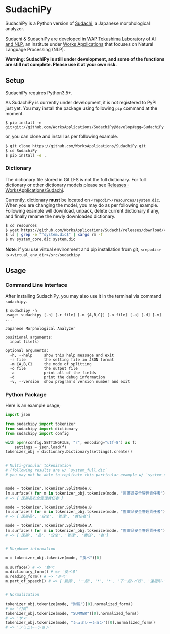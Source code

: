 # SudachiPy

SudachiPy is a Python version of [Sudachi](https://github.com/WorksApplications/Sudachi), a Japanese morphological analyzer.

Sudachi & SudachiPy are developed in [WAP Tokushima Laboratory of AI and NLP](http://nlp.worksap.co.jp/), an institute under [Works Applications](http://www.worksap.com/) that focuses on Natural Language Processing (NLP).

**Warning: SudachiPy is still under development, and some of the functions are still not complete. Please use it at your own risk.**


## Setup

SudachiPy requires Python3.5+.

As SudachiPy is currently under development, it is not registered to PyPI just yet. You may install the package using following `pip` command at the moment.

```
$ pip install -e git+git://github.com/WorksApplications/SudachiPy@develop#egg=SudachiPy
```

or, you can clone and install as per following example.

```bash
$ git clone https://github.com/WorksApplications/SudachiPy.git
$ cd SudachiPy
$ pip install -e .
```

### Dictionary

The dictionary file stored in Git LFS is not the full dictionary. For full dictionary or other dictionary models please see [Releases · WorksApplications/Sudachi](https://github.com/WorksApplications/Sudachi/releases).

Currently, dictionary **must** be located on `<repodir>/resources/system.dic`. When you are changing the model, you may do as per following example. Following example will download, unpack, delete current dictionary if any, and finally rename the newly downloaded dictionary.

```bash
$ cd resources
$ wget https://github.com/WorksApplications/Sudachi/releases/download/v0.1.0/sudachi-0.1.0-dictionary-core.zip && unzip sudachi-0.1.0-dictionary-core.zip
$ ls | grep -e "^system.dic$" | xargs rm -f
$ mv system_core.dic system.dic
```

**Note**: if you use virtual environment and pip installation from git, `<repodir>` is `<virtual_env_dir>/src/sudachipy`

## Usage

### Command Line Interface

After installing SudachiPy, you may also use it in the terminal via command `sudachipy`.

```
$ sudachipy -h
usage: sudachipy [-h] [-r file] [-m {A,B,C}] [-o file] [-a] [-d] [-v] ...

Japanese Morphological Analyzer

positional arguments:
  input file(s)

optional arguments:
  -h, --help     show this help message and exit
  -r file        the setting file in JSON format
  -m {A,B,C}     the mode of splitting
  -o file        the output file
  -a             print all of the fields
  -d             print the debug information
  -v, --version  show program's version number and exit

```

### Python Package

Here is an example usage;

```python
import json

from sudachipy import tokenizer
from sudachipy import dictionary
from sudachipy import config

with open(config.SETTINGFILE, "r", encoding="utf-8") as f:
    settings = json.load(f)
tokenizer_obj = dictionary.Dictionary(settings).create()


# Multi-granular tokenization
# (following results are w/ `system_full.dic`
# you may not be able to replicate this particular example w/ `system_core.dic`)


mode = tokenizer.Tokenizer.SplitMode.C
[m.surface() for m in tokenizer_obj.tokenize(mode, "医薬品安全管理責任者")]
# => ['医薬品安全管理責任者']

mode = tokenizer.Tokenizer.SplitMode.B
[m.surface() for m in tokenizer_obj.tokenize(mode, "医薬品安全管理責任者")]
# => ['医薬品', '安全', '管理', '責任者']

mode = tokenizer.Tokenizer.SplitMode.A
[m.surface() for m in tokenizer_obj.tokenize(mode, "医薬品安全管理責任者")]
# => ['医薬', '品', '安全', '管理', '責任', '者']


# Morpheme information

m = tokenizer_obj.tokenize(mode, "食べ")[0]

m.surface() # => '食べ'
m.dictionary_form() # => '食べる'
m.reading_form() # => 'タベ'
m.part_of_speech() # => ['動詞', '一般', '*', '*', '下一段-バ行', '連用形-一般']


# Normalization

tokenizer_obj.tokenize(mode, "附属")[0].normalized_form()
# => '付属'
tokenizer_obj.tokenize(mode, "SUMMER")[0].normalized_form()
# => 'サマー'
tokenizer_obj.tokenize(mode, "シュミレーション")[0].normalized_form()
# => 'シミュレーション'
```
